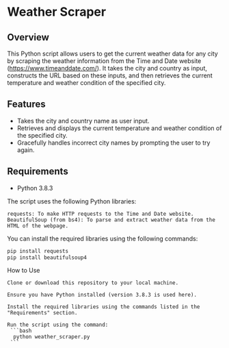 # Weather Scraper


## Overview

This Python script allows users to get the current weather data for any city by scraping the weather information from the Time and Date website (https://www.timeanddate.com/). It takes the city and country as input, constructs the URL based on these inputs, and then retrieves the current temperature and weather condition of the specified city.

## Features

  - Takes the city and country name as user input.
  - Retrieves and displays the current temperature and weather condition of the specified city.
  - Gracefully handles incorrect city names by prompting the user to try again.

## Requirements

- Python 3.8.3

The script uses the following Python libraries:

    requests: To make HTTP requests to the Time and Date website.
    BeautifulSoup (from bs4): To parse and extract weather data from the HTML of the webpage.

You can install the required libraries using the following commands:

```bash
pip install requests
pip install beautifulsoup4
```

How to Use

    Clone or download this repository to your local machine.

    Ensure you have Python installed (version 3.8.3 is used here).

    Install the required libraries using the commands listed in the "Requirements" section.

    Run the script using the command:
     ```bash
      python weather_scraper.py
     ```

